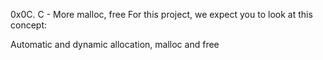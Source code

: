0x0C. C - More malloc, free
For this project, we expect you to look at this concept:

Automatic and dynamic allocation, malloc and free
